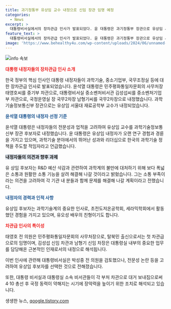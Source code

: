 ```yaml
---
title: 과기정통부 유상임 교수 내정으로 신임 장관 임명 예정
categories:
  - News
excerpt: >
  대통령비서실에서의 장차관급 인사가 발표되었다. 윤 대통령은 과기정통부 장관으로 유상임 서울대 교수를 내정했으며, 태영호는 민주평통 사무처장, 김성섭은 중기부 차관, 남형기는 국무2차장으로 내정되었다. 유 내정자는 과학계 출신으로 R&D 분야의 소통 개선을 강조하며, 탈북민 출신인 태 영호는 차관으로 임명될 경우 주목받을 것으로 전망된다. 대통령실은 최근 부처 차관으로의 인사이동을 본격화하면서 장악력 확보에 나섰다.
feature_text: >
  대통령비서실에서의 장차관급 인사가 발표되었다. 윤 대통령은 과기정통부 장관으로 유상임 서울대 교수를 내정했으며, 태영호는 민주평통 사무처장, 김성섭은 중기부 차관, 남형기는 국무2차장으로 내정되었다. 유 내정자는 과학계 출신으로 R&D 분야의 소통 개선을 강조하며, 탈북민 출신인 태 영호는 차관으로 임명될 경우 주목받을 것으로 전망된다. 대통령실은 최근 부처 차관으로의 인사이동을 본격화하면서 장악력 확보에 나섰다.
image: 'https://www.behealthy4u.com/wp-content/uploads/2024/06/unnamed-file.png'
---
```


<p><img src="https://www.behealthy4u.com/wp-content/uploads/2024/06/unnamed-file.png" alt="info 속보" /></p>

<p><b><span style="color: #ee2323;">대통령 내정자들의 장차관급 인사 소개</span></b></p>

<p>한국 정부의 핵심 인사인 대통령 내정자들이 과학기술, 중소기업부, 국무조정실 등에 대한 장차관급 인사로 발표되었습니다. 윤석열 대통령은 민주평화통일자문회의 사무처장 태영호씨를 중기부 차관으로, 대통령비서실 중소벤처비서관 김성섭씨를 중소벤처기업부 차관으로, 국정운영실 장 국무2차장 남형기씨를 국무2차장으로 내정했습니다. 과학기술정보통신부 장관으로는 유상임 서울대 재료공학부 교수가 내정되었습니다.</p>

<p><b><span style="color: #1a5490;">윤석열 대통령의 내정자 선정 기준</span></b></p>

<p>윤석열 대통령은 내정자들의 전문성과 업적을 고려하여 유상임 교수를 과학기술정보통신부 장관 후보자로 내정했습니다. 윤 대통령은 유상임 내정자가 오랜 연구 경험과 경륜을 가지고 있으며, 과학기술 분야에서의 뛰어난 성과와 리더십으로 한국의 과학기술 정책을 주도할 적임자라고 언급했습니다.</p>

<p><b><span style="background-color: #21538527;">내정자들의 의견과 향후 과제</span></b></p>

<p>유 상임 후보자는 R&amp;D 예산 삭감과 관련하여 과학계의 불만에 대처하기 위해 보다 폭넓은 소통과 원활한 소통 기능을 살려 해결해 나갈 것이라고 밝혔습니다. 그는 소통 부족이라는 의견을 고려하여 각 기관 내 분들과 함께 문제를 해결해 나갈 계획이라고 전했습니다.</p>

<p><b><span style="color: #1a5490;">내정자의 경력과 인적 사항</span></b></p>

<p>유상임 후보자는 과학기술계의 중요한 인사로, 초전도저온공학회, 세라믹학회에서 활동했던 경험을 가지고 있으며, 유오성 배우의 친형이기도 합니다.</p>

<p><b><span style="color: #ee2323;">차관급 인사의 특이성</span></b></p>

<p>태영호 전 의원은 민주평화통일자문회의 사무처장으로, 탈북민 출신으로서는 첫 차관급으로의 임명이며, 김성섭 신임 차관과 남형기 신임 차장은 대통령실 내부의 중요한 업무를 담당해온 근본적인 인재로서의 내정으로 해석됩니다.</p>

<p>이번 인사에 관련해 대통령비서실은 박성중 전 의원을 검토했으나, 전문성 논란 등을 고려하여 유상임 후보자를 선택한 것으로 전해졌습니다. </p>

<p>또한, 대통령 비서실과 대통령실 소속 비서관들이 각 부처 차관으로 대거 보내짐으로써 4·10 총선 후 국정 동력이 약해지는 시기에 장악력을 높이기 위한 조치로 해석되고 있습니다.</p>
생생한 뉴스, <a href="https://qoogle.tistory.com" rel="dofollow">qoogle.tistory.com</a>


